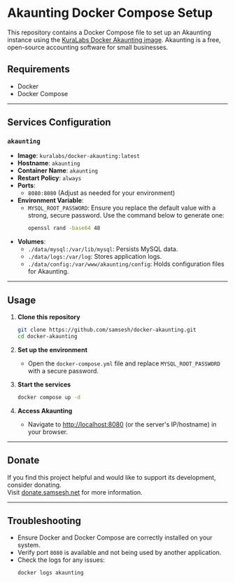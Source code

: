# Akaunting Docker Compose Setup

This repository contains a Docker Compose file to set up an Akaunting instance using the [KuraLabs Docker Akaunting image](https://github.com/samsesh/docker-akaunting). Akaunting is a free, open-source accounting software for small businesses.

## Requirements

- Docker
- Docker Compose

---

## Services Configuration

### `akaunting`
- **Image**: `kuralabs/docker-akaunting:latest`
- **Hostname**: `akaunting`
- **Container Name**: `akaunting`
- **Restart Policy**: `always`
- **Ports**: 
  - `8080:8080` (Adjust as needed for your environment)
- **Environment Variable**: 
  - `MYSQL_ROOT_PASSWORD`: Ensure you replace the default value with a strong, secure password. Use the command below to generate one:
    ```bash
    openssl rand -base64 48
    ```
- **Volumes**:
  - `./data/mysql:/var/lib/mysql`: Persists MySQL data.
  - `./data/logs:/var/log`: Stores application logs.
  - `./data/config:/var/www/akaunting/config`: Holds configuration files for Akaunting.

---

## Usage

1. **Clone this repository**
   ```bash
   git clone https://github.com/samsesh/docker-akaunting.git
   cd docker-akaunting
   ```

2. **Set up the environment**
   - Open the `docker-compose.yml` file and replace `MYSQL_ROOT_PASSWORD` with a secure password.

3. **Start the services**
   ```bash
   docker compose up -d
   ```

4. **Access Akaunting**
   - Navigate to [http://localhost:8080](http://localhost:8080) (or the server's IP/hostname) in your browser.

---

## Donate

If you find this project helpful and would like to support its development, consider donating.  
Visit [donate.samsesh.net](https://donate.samsesh.net) for more information.

---

## Troubleshooting

- Ensure Docker and Docker Compose are correctly installed on your system.
- Verify port `8080` is available and not being used by another application.
- Check the logs for any issues:
  ```bash
  docker logs akaunting
  ```


